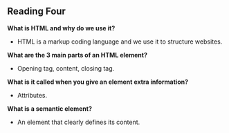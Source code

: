 ## Reading Four

**What is HTML and why do we use it?**

- HTML is a markup coding language and we use it to structure websites.

**What are the 3 main parts of an HTML element?**

- Opening tag, content, closing tag.

**What is it called when you give an element extra information?**

- Attributes.

**What is a semantic element?**

- An element that clearly defines its content.
